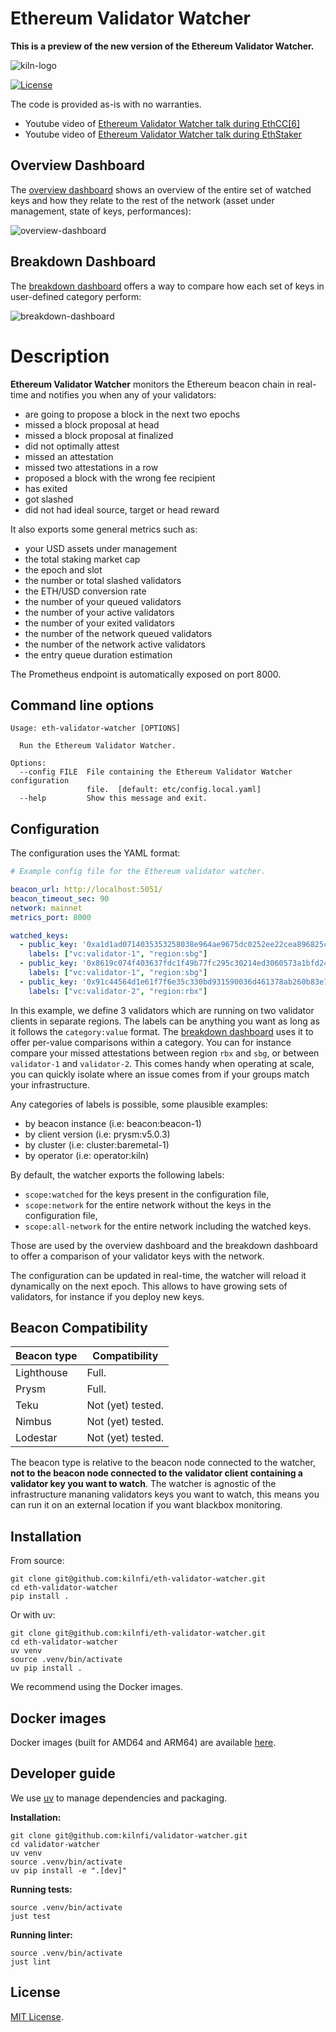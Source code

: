 # Ethereum Validator Watcher

**This is a preview of the new version of the Ethereum Validator Watcher.**

![kiln-logo](docs/img/Kiln_Logo-Transparent-Dark.svg)

[![License](https://img.shields.io/badge/license-MIT-blue)](https://opensource.org/licenses/MIT)

The code is provided as-is with no warranties.

- Youtube video of [Ethereum Validator Watcher talk during EthCC[6]](https://www.youtube.com/watch?v=SkyncLrME1g&t=12s&ab_channel=%5BEthCC%5DLivestream2)
- Youtube video of [Ethereum Validator Watcher talk during EthStaker](https://www.youtube.com/watch?v=JrGz5FROgEg)

## Overview Dashboard

The [overview dashboard](grafana/dashboard-overview.json) shows an
overview of the entire set of watched keys and how they relate to the
rest of the network (asset under management, state of keys,
performances):

![overview-dashboard](docs/img/watcher-overview.png)

## Breakdown Dashboard

The [breakdown dashboard](grafana/dashboard-breakdown.json) offers a
way to compare how each set of keys in user-defined category
perform:

![breakdown-dashboard](docs/img/watcher-breakdown.png)

# Description

**Ethereum Validator Watcher** monitors the Ethereum beacon chain in
real-time and notifies you when any of your validators:

- are going to propose a block in the next two epochs
- missed a block proposal at head
- missed a block proposal at finalized
- did not optimally attest
- missed an attestation
- missed two attestations in a row
- proposed a block with the wrong fee recipient
- has exited
- got slashed
- did not had ideal source, target or head reward

It also exports some general metrics such as:

- your USD assets under management
- the total staking market cap
- the epoch and slot
- the number or total slashed validators
- the ETH/USD conversion rate
- the number of your queued validators
- the number of your active validators
- the number of your exited validators
- the number of the network queued validators
- the number of the network active validators
- the entry queue duration estimation

The Prometheus endpoint is automatically exposed on port 8000.

## Command line options

```
Usage: eth-validator-watcher [OPTIONS]

  Run the Ethereum Validator Watcher.

Options:
  --config FILE  File containing the Ethereum Validator Watcher configuration
                 file.  [default: etc/config.local.yaml]
  --help         Show this message and exit.
```

## Configuration

The configuration uses the YAML format:

```yaml
# Example config file for the Ethereum validator watcher.

beacon_url: http://localhost:5051/
beacon_timeout_sec: 90
network: mainnet
metrics_port: 8000

watched_keys:
  - public_key: '0xa1d1ad0714035353258038e964ae9675dc0252ee22cea896825c01458e1807bfad2f9969338798548d9858a571f7425c'
    labels: ["vc:validator-1", "region:sbg"]
  - public_key: '0x8619c074f403637fdc1f49b77fc295c30214ed3060573a1bfd24caea1f25f7b8e6a9076b7c721076d807003c87956dc1'
    labels: ["vc:validator-1", "region:sbg"]
  - public_key: '0x91c44564d1e61f7f6e35c330bd931590036d461378ab260b83e77f012a47605a393b5a375bf591466b274dad0b0e8a25'
    labels: ["vc:validator-2", "region:rbx"]
```

In this example, we define 3 validators which are running on two
validator clients in separate regions. The labels can be anything you
want as long as it follows the `category:value` format. The
[breakdown dashboard](docs/img/watcher-breakdown.png) uses it to offer
per-value comparisons within a category. You can for instance compare your
missed attestations between region `rbx` and `sbg`, or between `validator-1`
and `validator-2`. This comes handy when operating at scale, you can
quickly isolate where an issue comes from if your groups match your
infrastructure.

Any categories of labels is possible, some plausible examples:

- by beacon instance (i.e: beacon:beacon-1)
- by client version (i.e: prysm:v5.0.3)
- by cluster (i.e: cluster:baremetal-1)
- by operator (i.e: operator:kiln)

By default, the watcher exports the following labels:

- `scope:watched` for the keys present in the configuration file,
- `scope:network` for the entire network without the keys in the configuration file,
- `scope:all-network` for the entire network including the watched keys.

Those are used by the overview dashboard and the breakdown dashboard
to offer a comparison of your validator keys with the network.

The configuration can be updated in real-time, the watcher will reload
it dynamically on the next epoch. This allows to have growing sets of
validators, for instance if you deploy new keys.

## Beacon Compatibility

Beacon type      | Compatibility
-----------------|------------------
Lighthouse       | Full.
Prysm            | Full.
Teku             | Not (yet) tested.
Nimbus           | Not (yet) tested.
Lodestar         | Not (yet) tested.

The beacon type is relative to the beacon node connected to the
watcher, **not to the beacon node connected to the validator client
containing a validator key you want to watch**. The watcher is
agnostic of the infrastructure mananing validators keys you want to
watch, this means you can run it on an external location if you want
blackbox monitoring.

## Installation

From source:

```
git clone git@github.com:kilnfi/eth-validator-watcher.git
cd eth-validator-watcher
pip install .
```

Or with uv:

```
git clone git@github.com:kilnfi/eth-validator-watcher.git
cd eth-validator-watcher
uv venv
source .venv/bin/activate
uv pip install .
```

We recommend using the Docker images.

## Docker images

Docker images (built for AMD64 and ARM64) are available
[here](https://github.com/kilnfi/eth-validator-watcher/pkgs/container/eth-validator-watcher).

## Developer guide

We use [uv](https://github.com/astral-sh/uv) to manage dependencies and packaging.

**Installation:**

```
git clone git@github.com:kilnfi/validator-watcher.git
cd validator-watcher
uv venv
source .venv/bin/activate
uv pip install -e ".[dev]"
```

**Running tests:**

```
source .venv/bin/activate
just test
```

**Running linter:**

```
source .venv/bin/activate
just lint
```

## License

[MIT License](LICENSE).